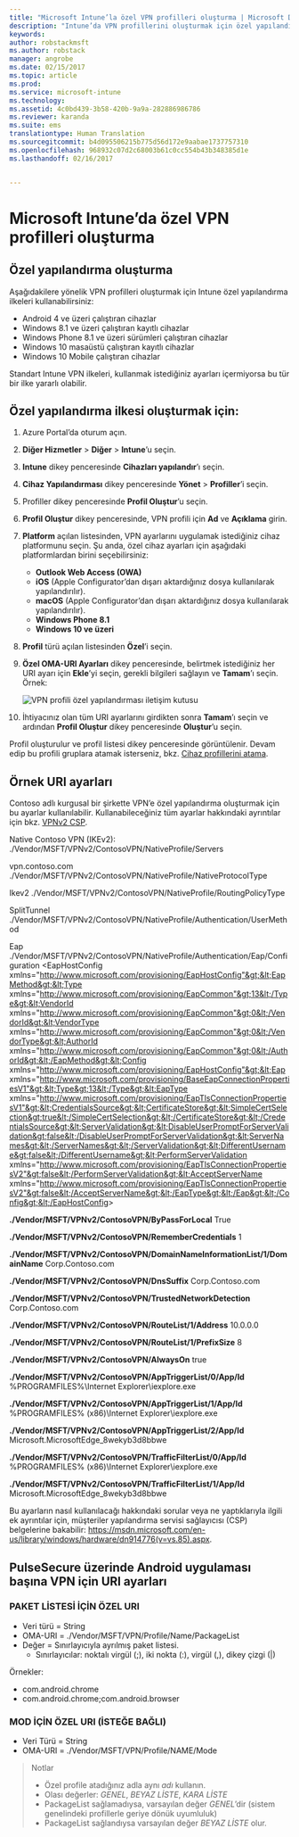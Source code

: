 ```yaml
---
title: "Microsoft Intune’la özel VPN profilleri oluşturma | Microsoft Docs"
description: "Intune’da VPN profillerini oluşturmak için özel yapılandırmalar kullanın."
keywords: 
author: robstackmsft
ms.author: robstack
manager: angrobe
ms.date: 02/15/2017
ms.topic: article
ms.prod: 
ms.service: microsoft-intune
ms.technology: 
ms.assetid: 4c0bd439-3b58-420b-9a9a-282886986786
ms.reviewer: karanda
ms.suite: ems
translationtype: Human Translation
ms.sourcegitcommit: b4d095506215b775d56d172e9aabae1737757310
ms.openlocfilehash: 968932c07d2c68003b61c0cc554b43b348385d1e
ms.lasthandoff: 02/16/2017


---
```


# <a name="how-to-create-custom-vpn-profiles-in-microsoft-intune"></a>Microsoft Intune’da özel VPN profilleri oluşturma

## <a name="create-a-custom-configuration"></a>Özel yapılandırma oluşturma
Aşağıdakilere yönelik VPN profilleri oluşturmak için Intune özel yapılandırma ilkeleri kullanabilirsiniz:

* Android 4 ve üzeri çalıştıran cihazlar
* Windows 8.1 ve üzeri çalıştıran kayıtlı cihazlar
* Windows Phone 8.1 ve üzeri sürümleri çalıştıran cihazlar 
* Windows 10 masaüstü çalıştıran kayıtlı cihazlar 
* Windows 10 Mobile çalıştıran cihazlar

Standart Intune VPN ilkeleri, kullanmak istediğiniz ayarları içermiyorsa bu tür bir ilke yararlı olabilir.

## <a name="to-create-a-custom-configuration-policy"></a>Özel yapılandırma ilkesi oluşturmak için:

1. Azure Portal’da oturum açın.
2. **Diğer Hizmetler** > **Diğer** > **Intune**’u seçin.
3. **Intune** dikey penceresinde **Cihazları yapılandır**’ı seçin.
4. **Cihaz Yapılandırması** dikey penceresinde **Yönet** > **Profiller**’i seçin.
5. Profiller dikey penceresinde **Profil Oluştur**’u seçin.
6. **Profil Oluştur** dikey penceresinde, VPN profili için **Ad** ve **Açıklama** girin.
7. **Platform** açılan listesinden, VPN ayarlarını uygulamak istediğiniz cihaz platformunu seçin. Şu anda, özel cihaz ayarları için aşağıdaki platformlardan birini seçebilirsiniz:
    - **Outlook Web Access (OWA)**
    - **iOS** (Apple Configurator’dan dışarı aktardığınız dosya kullanılarak yapılandırılır).
    - **macOS** (Apple Configurator’dan dışarı aktardığınız dosya kullanılarak yapılandırılır).
    - **Windows Phone 8.1**
    - **Windows 10 ve üzeri**
6. **Profil** türü açılan listesinden **Özel**’i seçin.
7. **Özel OMA-URI Ayarları** dikey penceresinde, belirtmek istediğiniz her URI ayarı için **Ekle**’yi seçin, gerekli bilgileri sağlayın ve **Tamam**’ı seçin. Örnek:

   ![VPN profili özel yapılandırması iletişim kutusu](./media/Intune_Add_VPN_URI.png)

4.  İhtiyacınız olan tüm URI ayarlarını girdikten sonra **Tamam**’ı seçin ve ardından **Profil Oluştur** dikey penceresinde **Oluştur**’u seçin.

Profil oluşturulur ve profil listesi dikey penceresinde görüntülenir.
Devam edip bu profili gruplara atamak isterseniz, bkz. [Cihaz profillerini atama](how-to-assign-device-profiles.md).

## <a name="example-uri-settings"></a>Örnek URI ayarları

Contoso adlı kurgusal bir şirkette VPN’e özel yapılandırma oluşturmak için bu ayarlar kullanılabilir.
Kullanabileceğiniz tüm ayarlar hakkındaki ayrıntılar için bkz. [VPNv2 CSP](https://msdn.microsoft.com/en-us/library/windows/hardware/dn914776.aspx).

Native Contoso VPN (IKEv2): ./Vendor/MSFT/VPNv2/ContosoVPN/NativeProfile/Servers

vpn.contoso.com ./Vendor/MSFT/VPNv2/ContosoVPN/NativeProfile/NativeProtocolType

Ikev2 ./Vendor/MSFT/VPNv2/ContosoVPN/NativeProfile/RoutingPolicyType

SplitTunnel ./Vendor/MSFT/VPNv2/ContosoVPN/NativeProfile/Authentication/UserMethod

Eap ./Vendor/MSFT/VPNv2/ContosoVPN/NativeProfile/Authentication/Eap/Configuration &lt;EapHostConfig xmlns="http://www.microsoft.com/provisioning/EapHostConfig"&gt;&lt;EapMethod&gt;&lt;Type xmlns="http://www.microsoft.com/provisioning/EapCommon"&gt;13&lt;/Type&gt;&lt;VendorId xmlns="http://www.microsoft.com/provisioning/EapCommon"&gt;0&lt;/VendorId&gt;&lt;VendorType xmlns="http://www.microsoft.com/provisioning/EapCommon"&gt;0&lt;/VendorType&gt;&lt;AuthorId xmlns="http://www.microsoft.com/provisioning/EapCommon"&gt;0&lt;/AuthorId&gt;&lt;/EapMethod&gt;&lt;Config xmlns="http://www.microsoft.com/provisioning/EapHostConfig"&gt;&lt;Eap xmlns="http://www.microsoft.com/provisioning/BaseEapConnectionPropertiesV1"&gt;&lt;Type&gt;13&lt;/Type&gt;&lt;EapType xmlns="http://www.microsoft.com/provisioning/EapTlsConnectionPropertiesV1"&gt;&lt;CredentialsSource&gt;&lt;CertificateStore&gt;&lt;SimpleCertSelection&gt;true&lt;/SimpleCertSelection&gt;&lt;/CertificateStore&gt;&lt;/CredentialsSource&gt;&lt;ServerValidation&gt;&lt;DisableUserPromptForServerValidation&gt;false&lt;/DisableUserPromptForServerValidation&gt;&lt;ServerNames&gt;&lt;/ServerNames&gt;&lt;/ServerValidation&gt;&lt;DifferentUsername&gt;false&lt;/DifferentUsername&gt;&lt;PerformServerValidation xmlns="http://www.microsoft.com/provisioning/EapTlsConnectionPropertiesV2"&gt;false&lt;/PerformServerValidation&gt;&lt;AcceptServerName xmlns="http://www.microsoft.com/provisioning/EapTlsConnectionPropertiesV2"&gt;false&lt;/AcceptServerName&gt;&lt;/EapType&gt;&lt;/Eap&gt;&lt;/Config&gt;&lt;/EapHostConfig&gt;

**./Vendor/MSFT/VPNv2/ContosoVPN/ByPassForLocal** True

**./Vendor/MSFT/VPNv2/ContosoVPN/RememberCredentials** 1

**./Vendor/MSFT/VPNv2/ContosoVPN/DomainNameInformationList/1/DomainName** Corp.Contoso.com

**./Vendor/MSFT/VPNv2/ContosoVPN/DnsSuffix** Corp.Contoso.com

**./Vendor/MSFT/VPNv2/ContosoVPN/TrustedNetworkDetection** Corp.Contoso.com

**./Vendor/MSFT/VPNv2/ContosoVPN/RouteList/1/Address** 10.0.0.0

**./Vendor/MSFT/VPNv2/ContosoVPN/RouteList/1/PrefixSize** 8

**./Vendor/MSFT/VPNv2/ContosoVPN/AlwaysOn** true

**./Vendor/MSFT/VPNv2/ContosoVPN/AppTriggerList/0/App/Id** %PROGRAMFILES%\Internet Explorer\iexplore.exe

**./Vendor/MSFT/VPNv2/ContosoVPN/AppTriggerList/1/App/Id** %PROGRAMFILES% (x86)\Internet Explorer\iexplore.exe

**./Vendor/MSFT/VPNv2/ContosoVPN/AppTriggerList/2/App/Id** Microsoft.MicrosoftEdge_8wekyb3d8bbwe

**./Vendor/MSFT/VPNv2/ContosoVPN/TrafficFilterList/0/App/Id** %PROGRAMFILES% (x86)\Internet Explorer\iexplore.exe

**./Vendor/MSFT/VPNv2/ContosoVPN/TrafficFilterList/1/App/Id** Microsoft.MicrosoftEdge_8wekyb3d8bbwe

Bu ayarların nasıl kullanılacağı hakkındaki sorular veya ne yaptıklarıyla ilgili ek ayrıntılar için, müşteriler yapılandırma servisi sağlayıcısı (CSP) belgelerine bakabilir: https://msdn.microsoft.com/en-us/library/windows/hardware/dn914776(v=vs.85).aspx.

## <a name="uri-settings-for-android-per-app-vpn-on-pulsesecure"></a>PulseSecure üzerinde Android uygulaması başına VPN için URI ayarları
### <a name="custom-uri-for-package-list"></a>PAKET LİSTESİ İÇİN ÖZEL URI
-  Veri türü = String
-  OMA-URI = ./Vendor/MSFT/VPN/Profile/Name/PackageList
-  Değer = Sınırlayıcıyla ayrılmış paket listesi.
   - Sınırlayıcılar:  noktalı virgül (;), iki nokta (:), virgül (,), dikey çizgi (|)

Örnekler:
- com.android.chrome
- com.android.chrome;com.android.browser

### <a name="custom-uri-for-mode-optional"></a>MOD İÇİN ÖZEL URI (İSTEĞE BAĞLI)
- Veri Türü = String
- OMA-URI = ./Vendor/MSFT/VPN/Profile/NAME/Mode

> Notlar
> - Özel profile atadığınız adla aynı *adı* kullanın.
> - Olası değerler: *GENEL*, *BEYAZ LİSTE*, *KARA LİSTE*
> - PackageList sağlamadıysa, varsayılan değer *GENEL*’dir (sistem genelindeki profillerle geriye dönük uyumluluk)
> - PackageList sağlandıysa varsayılan değer *BEYAZ LİSTE* olur.





